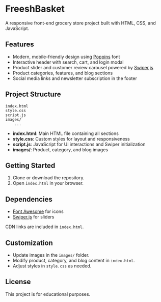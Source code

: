 # FreeshBasket

A responsive front-end grocery store project built with HTML, CSS, and JavaScript.

## Features

- Modern, mobile-friendly design using [Poppins](https://fonts.google.com/specimen/Poppins) font
- Interactive header with search, cart, and login modal
- Product slider and customer review carousel powered by [Swiper.js](https://swiperjs.com/)
- Product categories, features, and blog sections
- Social media links and newsletter subscription in the footer

## Project Structure

```
index.html
style.css
script.js
images/
    ...
```

- **index.html**: Main HTML file containing all sections
- **style.css**: Custom styles for layout and responsiveness
- **script.js**: JavaScript for UI interactions and Swiper initialization
- **images/**: Product, category, and blog images

## Getting Started

1. Clone or download the repository.
2. Open `index.html` in your browser.

## Dependencies

- [Font Awesome](https://fontawesome.com/) for icons
- [Swiper.js](https://swiperjs.com/) for sliders

CDN links are included in `index.html`.

## Customization

- Update images in the `images/` folder.
- Modify product, category, and blog content in `index.html`.
- Adjust styles in `style.css` as needed.

## License

This project is for educational purposes.
